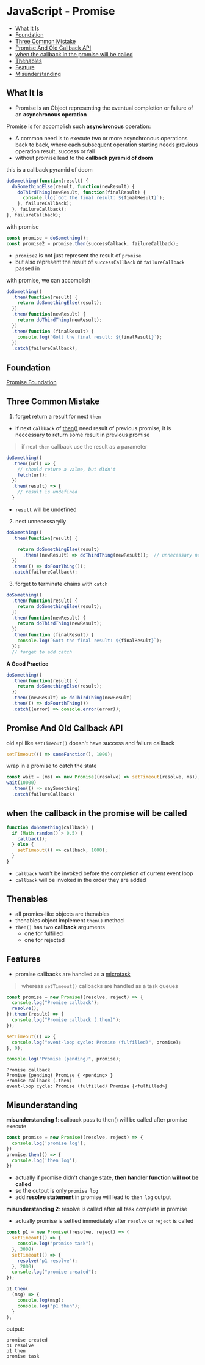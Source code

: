 # JavaScript - Promise

* [What It Is](#what-it-is)
* [Foundation](#foundation)
* [Three Common Mistake](#three-common-mistake)
* [Promise And Old Callback API](#promise-and-old-callback-api)
* [when the callback in the promise will be called](#when-the-callback-in-the-promise-will-be-called)
* [Thenables](#thenables)
* [Feature](#features)
* [Misunderstanding](#misunderstanding)

## What It Is

- Promise is an Object representing the eventual completion or failure of an **asynchronous operation**

Promise is for accomplish such **asynchronous** operation:

- A common need is to execute two or more asynchronous operations back to back, where each subsequent operation starting needs previous operation result, success or fail
- without promise lead to the **callback pyramid of doom**

this is a callback pyramid of doom

```js
doSomething(function(result) {
  doSomethingElse(result, function(newResult) {
    doThirdThing(newResult, function(finalResult) {
      console.llg(`Got the final result: ${finalResult}`);
    }, failureCallback);
  }, failureCallback);
}, failureCallback);
```

with promise

```js
const promise = doSomething();
const promise2 = promise.then(successCalback, failureCallback);
```

- `promise2` is not just represent the result of `promise`
- but also represent the result of `successCallback` or `failureCallback` passed in

with promise, we can accomplish

```js
doSomething()
  .then(function(result) {
    return doSomethingElse(result);
  })
  .then(function(newResult) {
    return doThirdThing(newResult);
  })
  .then(function (finalResult) {
    console.log(`Gott the final result: ${finalResult}`);
  })
  .catch(failureCallback);
```

## Foundation

[Promise Foundation](javascript-promise-foundation.md)

## Three Common Mistake

1. forget return a result for next `then`

- if next `callback` of [then()](javascript-promise-then.md) need result of previous promise, it is neccessary to return some result in previous promise

> if next `then` callback use the result as a parameter

```js
doSomething()
  .then((url) => {
    // should reture a value, but didn't
    fetch(url);
  })
  .then(result) => {
    // result is undefined
  }
```

- `result` will be undefined

2. nest unnecessaryily

```js
doSomething()
  .then(function(result) {

    return doSomethingElse(result)  
      .then((newResult) => doThirdThing(newResult));  // unnecessary nesting!
  })
  .then(() => doFourThing());
  .catch(failureCallback);
```

3. forget to terminate chains with `catch`

```js
doSomething()
  .then(function(result) {
    return doSomethingElse(result);
  })
  .then(function(newResult) {
    return doThirdThing(newResult);
  })
  .then(function (finalResult) {
    console.log(`Gott the final result: ${finalResult}`);
  });
  // forget to add catch
```

**A Good Practice**

```js
doSomething()
  .then(function(result) {
    return doSomethingElse(result);
  })
  .then((newResult) => doThirdThing(newResult)
  .then(() => doFourthThing())
  .catch((error) => console.error(error));
```

## Promise And Old Callback API

old api like `setTimeout()` doesn't have success and failure callback

```js
setTimeout(() => someFunction(), 1000);
```

wrap in a promise to catch the state

```js
const wait = (ms) => new Promise((resolve) => setTimeout(resolve, ms));
wait(10000)
  .then(() => saySomething)
  .catch(failureCallback)
```

## when the callback in the promise will be called

```js
function doSomething(callback) {
  if (Math.random() > 0.5) {
    callback();
  } else {
    setTimeout(() => callback, 1000);
  }
}
```

- `callback` won't be invoked before the completion of current event loop 
- `callback` will be invoked in the order they are added

## Thenables

- all promies-like objects are thenables
- thenables object implement `then()` method
- `then()` has two **callback** arguments
  - one for fulfilled
  - one for rejected

## Features

- promise callbacks are handled as a [microtask](javascript-tasks-and-microtasks.md#microtasks)

> whereas `setTimeout()` callbacks are handled as a task queues

```js
const promise = new Promise((resolve, reject) => {
  console.log("Promise callback");
  resolve();
}).then((result) => {
  console.log("Promise callback (.then)");
});

setTimeout(() => {
  console.log("event-loop cycle: Promise (fulfilled)", promise);
}, 0);

console.log("Promise (pending)", promise);
```

```
Promise callback
Promise (pending) Promise { <pending> }
Promise callback (.then)
event-loop cycle: Promise (fulfilled) Promise {<fulfilled>}
```

## Misunderstanding

**misunderstanding 1**: callback pass to then() will be called after promise execute

```js
const promise = new Promise((resolve, reject) => {
  console.log('promise log');
})
promise.then(() => {
  console.log('then log');
})
```

- actually if promise didn't change state, **then handler function will not be called**
- so the output is only `promise log`
- add **resolve statement** in promise will lead to `then log` output

**misunderstanding 2**: resolve is called after all task complete in promise

- actually promise is settled immediately after `resolve` or `reject` is called

```js
const p1 = new Promise((resolve, reject) => {
  setTimeout(() => {
    console.log("promise task");
  }, 3000)
  setTimeout(() => {
    resolve("p1 resolve");
  }, 2000)
  console.log("promise created");
});

p1.then(
  (msg) => {
    console.log(msg);
    console.log("p1 then");
  }
);
```

output:

```
promise created
p1 resolve
p1 then
promise task
```
